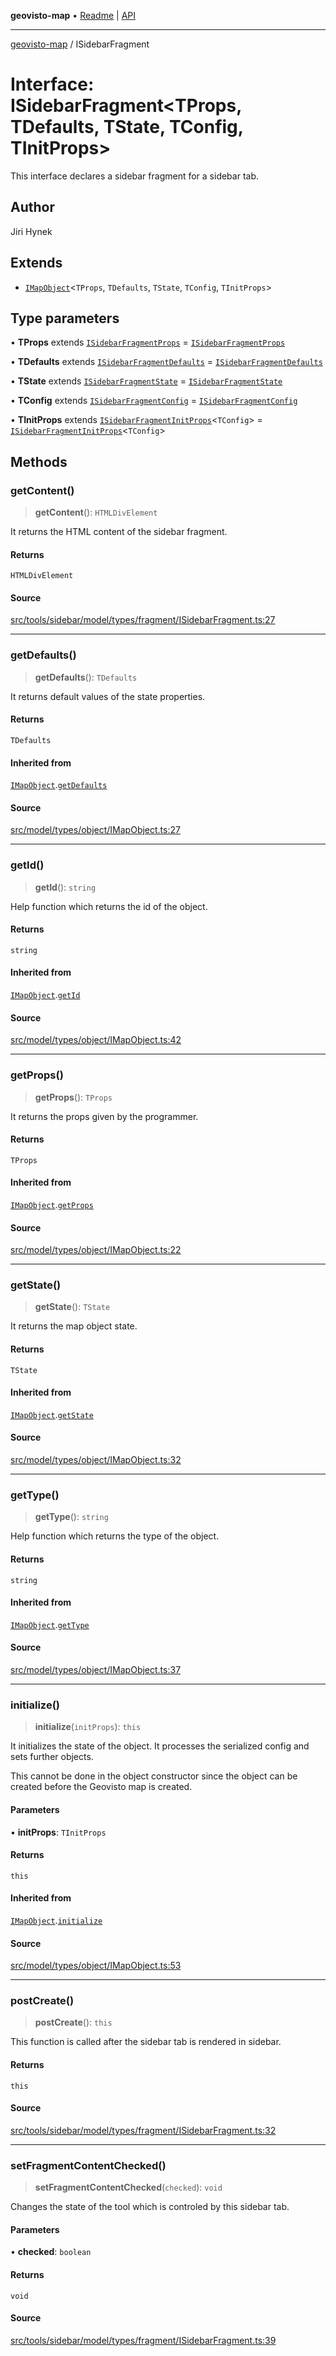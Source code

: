**geovisto-map** • [Readme](../README.md) \| [API](../globals.md)

***

[geovisto-map](../README.md) / ISidebarFragment

# Interface: ISidebarFragment\<TProps, TDefaults, TState, TConfig, TInitProps\>

This interface declares a sidebar fragment for a sidebar tab.

## Author

Jiri Hynek

## Extends

- [`IMapObject`](IMapObject.md)\<`TProps`, `TDefaults`, `TState`, `TConfig`, `TInitProps`\>

## Type parameters

• **TProps** extends [`ISidebarFragmentProps`](../type-aliases/ISidebarFragmentProps.md) = [`ISidebarFragmentProps`](../type-aliases/ISidebarFragmentProps.md)

• **TDefaults** extends [`ISidebarFragmentDefaults`](ISidebarFragmentDefaults.md) = [`ISidebarFragmentDefaults`](ISidebarFragmentDefaults.md)

• **TState** extends [`ISidebarFragmentState`](ISidebarFragmentState.md) = [`ISidebarFragmentState`](ISidebarFragmentState.md)

• **TConfig** extends [`ISidebarFragmentConfig`](../type-aliases/ISidebarFragmentConfig.md) = [`ISidebarFragmentConfig`](../type-aliases/ISidebarFragmentConfig.md)

• **TInitProps** extends [`ISidebarFragmentInitProps`](../type-aliases/ISidebarFragmentInitProps.md)\<`TConfig`\> = [`ISidebarFragmentInitProps`](../type-aliases/ISidebarFragmentInitProps.md)\<`TConfig`\>

## Methods

### getContent()

> **getContent**(): `HTMLDivElement`

It returns the HTML content of the sidebar fragment.

#### Returns

`HTMLDivElement`

#### Source

[src/tools/sidebar/model/types/fragment/ISidebarFragment.ts:27](https://github.com/geovisto/geovisto-map/blob/e22d774889dbc28cc1ec62933ecf6bab6690f172/src/tools/sidebar/model/types/fragment/ISidebarFragment.ts#L27)

***

### getDefaults()

> **getDefaults**(): `TDefaults`

It returns default values of the state properties.

#### Returns

`TDefaults`

#### Inherited from

[`IMapObject`](IMapObject.md).[`getDefaults`](IMapObject.md#getdefaults)

#### Source

[src/model/types/object/IMapObject.ts:27](https://github.com/geovisto/geovisto-map/blob/e22d774889dbc28cc1ec62933ecf6bab6690f172/src/model/types/object/IMapObject.ts#L27)

***

### getId()

> **getId**(): `string`

Help function which returns the id of the object.

#### Returns

`string`

#### Inherited from

[`IMapObject`](IMapObject.md).[`getId`](IMapObject.md#getid)

#### Source

[src/model/types/object/IMapObject.ts:42](https://github.com/geovisto/geovisto-map/blob/e22d774889dbc28cc1ec62933ecf6bab6690f172/src/model/types/object/IMapObject.ts#L42)

***

### getProps()

> **getProps**(): `TProps`

It returns the props given by the programmer.

#### Returns

`TProps`

#### Inherited from

[`IMapObject`](IMapObject.md).[`getProps`](IMapObject.md#getprops)

#### Source

[src/model/types/object/IMapObject.ts:22](https://github.com/geovisto/geovisto-map/blob/e22d774889dbc28cc1ec62933ecf6bab6690f172/src/model/types/object/IMapObject.ts#L22)

***

### getState()

> **getState**(): `TState`

It returns the map object state.

#### Returns

`TState`

#### Inherited from

[`IMapObject`](IMapObject.md).[`getState`](IMapObject.md#getstate)

#### Source

[src/model/types/object/IMapObject.ts:32](https://github.com/geovisto/geovisto-map/blob/e22d774889dbc28cc1ec62933ecf6bab6690f172/src/model/types/object/IMapObject.ts#L32)

***

### getType()

> **getType**(): `string`

Help function which returns the type of the object.

#### Returns

`string`

#### Inherited from

[`IMapObject`](IMapObject.md).[`getType`](IMapObject.md#gettype)

#### Source

[src/model/types/object/IMapObject.ts:37](https://github.com/geovisto/geovisto-map/blob/e22d774889dbc28cc1ec62933ecf6bab6690f172/src/model/types/object/IMapObject.ts#L37)

***

### initialize()

> **initialize**(`initProps`): `this`

It initializes the state of the object.
It processes the serialized config and sets further objects.

This cannot be done in the object constructor
since the object can be created before the Geovisto map is created.

#### Parameters

• **initProps**: `TInitProps`

#### Returns

`this`

#### Inherited from

[`IMapObject`](IMapObject.md).[`initialize`](IMapObject.md#initialize)

#### Source

[src/model/types/object/IMapObject.ts:53](https://github.com/geovisto/geovisto-map/blob/e22d774889dbc28cc1ec62933ecf6bab6690f172/src/model/types/object/IMapObject.ts#L53)

***

### postCreate()

> **postCreate**(): `this`

This function is called after the sidebar tab is rendered in sidebar.

#### Returns

`this`

#### Source

[src/tools/sidebar/model/types/fragment/ISidebarFragment.ts:32](https://github.com/geovisto/geovisto-map/blob/e22d774889dbc28cc1ec62933ecf6bab6690f172/src/tools/sidebar/model/types/fragment/ISidebarFragment.ts#L32)

***

### setFragmentContentChecked()

> **setFragmentContentChecked**(`checked`): `void`

Changes the state of the tool which is controled by this sidebar tab.

#### Parameters

• **checked**: `boolean`

#### Returns

`void`

#### Source

[src/tools/sidebar/model/types/fragment/ISidebarFragment.ts:39](https://github.com/geovisto/geovisto-map/blob/e22d774889dbc28cc1ec62933ecf6bab6690f172/src/tools/sidebar/model/types/fragment/ISidebarFragment.ts#L39)

